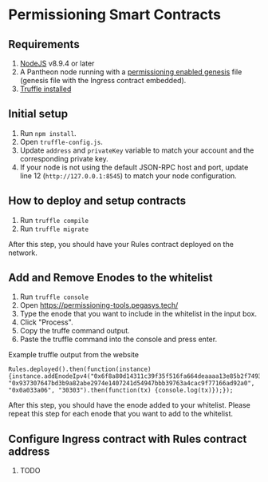 # Permissioning Smart Contracts

## Requirements
1. [NodeJS](https://nodejs.org/en/) v8.9.4 or later
1. A Pantheon node running with a [permissioning enabled genesis](https://github.com/PegaSysEng/pantheon) file (genesis file with the Ingress contract embedded).
1. [Truffle installed](https://truffleframework.com/docs/truffle/getting-started/installation)

## Initial setup
1. Run `npm install`.
1. Open `truffle-config.js`.
1. Update `address` and `privateKey` variable to match your account and the corresponding private key.
1. If your node is not using the default JSON-RPC host and port, update line 12 (`http://127.0.0.1:8545`) to match your node configuration.


## How to deploy and setup contracts
1. Run `truffle compile`
1. Run `truffle migrate`

After this step, you should have your Rules contract deployed on the network.

## Add and Remove Enodes to the whitelist
1. Run `truffle console`
1. Open https://permissioning-tools.pegasys.tech/
1. Type the enode that you want to include in the whitelist in the input box.
1. Click "Process".
1. Copy the truffe command output.
1. Paste the truffle command into the console and press enter.

Example truffle output from the website
```
Rules.deployed().then(function(instance) {instance.addEnodeIpv4("0x6f8a80d14311c39f35f516fa664deaaaa13e85b2f7493f37f6144d86991ec012", "0x937307647bd3b9a82abe2974e1407241d54947bbb39763a4cac9f77166ad92a0", "0x0a033a06", "30303").then(function(tx) {console.log(tx)});});
```

After this step, you should have the enode added to your whitelist. Please repeat this step for each enode that you want to add to the whitelist.

## Configure Ingress contract with Rules contract address
1. TODO